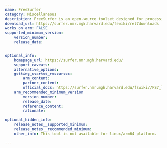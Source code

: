 ```yaml
---
name: FreeSurfer
category: Miscellaneous
description: FreeSurfer is an open-source toolset designed for processing and visualizing brain imaging data. It offers capabilities such as reconstructing the brain's cortical surface, segmenting brain structures, and measuring cortical thickness, widely utilized in neuroscience for studying brain anatomy.
download_url: https://surfer.nmr.mgh.harvard.edu/fswiki/rel7downloads
works_on_arm: FALSE
supported_minimum_version:
    version_number: 
    release_date: 


optional_info:
    homepage_url: https://surfer.nmr.mgh.harvard.edu/
    support_caveats:
    alternative_options:
    getting_started_resources:
        arm_content: 
        partner_content: 
        official_docs: https://surfer.nmr.mgh.harvard.edu/fswiki//FS7_linux
    arm_recommended_minimum_version:
        version_number:
        release_date:
        reference_content:
        rationale: 

optional_hidden_info:
    release_notes__supported_minimum: 
    release_notes__recommended_minimum:
    other_info: This tool is not available for linux/arm64 platform.

---
```

